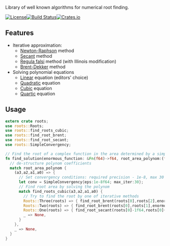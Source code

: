 Library of well known algorithms for numerical root finding.

[![License](https://img.shields.io/badge/License-BSD%202--Clause-orange.svg)](https://opensource.org/licenses/BSD-2-Clause)[![Build Status](https://travis-ci.org/vorot/roots.svg)](https://travis-ci.org/vorot/roots)[![Crates.io](https://img.shields.io/crates/v/roots.svg)](https://crates.io/crates/roots)

## Features

- Iterative approximation:
   - [Newton-Raphson](http://en.wikipedia.org/wiki/Newton%27s_method) method
   - [Secant](http://en.wikipedia.org/wiki/Secant_method) method
   - [Regula falsi](http://en.wikipedia.org/wiki/False_position_method) method (with Illinois modification)
   - [Brent-Dekker](http://en.wikipedia.org/wiki/Brent%27s_method) method
- Solving polynomial equations
   - [Linear](http://en.wikipedia.org/wiki/Linear_equation) equation (editors' choice)
   - [Quadratic](http://en.wikipedia.org/wiki/Quadratic_equation) equation
   - [Cubic](http://en.wikipedia.org/wiki/Cubic_function) equation
   - [Quartic](http://en.wikipedia.org/wiki/Quartic_function) equation

## Usage

```rust
extern crate roots;
use roots::Roots;
use roots::find_roots_cubic;
use roots::find_root_brent;
use roots::find_root_secant;
use roots::SimpleConvergency;

// Find the root of a complex function in the area determined by a simpler polynom
fn find_solution(enormous_function: &Fn(f64)->f64, root_area_polynom:(f64,f64,f64,f64)) -> Option<f64> {
  // de-structure polynom coefficients
  match root_area_polynom {
    (a3,a2,a1,a0) => {
      // Set convergency conditions: required precision - 1e-8, max 30 iterations
      let conv = SimpleConvergency{eps:1e-8f64; max_iter:30};
      // Find root area by solving the polynom
      match find_roots_cubic(a3,a2,a1,a0) {
        // Try to find the root by one of iterative methods
        Roots::Three(roots) => { find_root_brent(roots[0],roots[2],enormous_function,conv).ok() },
        Roots::Two(roots) => { find_root_brent(roots[0],roots[1],enormous_function,conv).ok() },
        Roots::One(roots) => { find_root_secant(roots[0]-1f64,roots[0]+1f64,enormous_function,conv).ok() },
        _ => None,
      }
    },
    _ => None,
  }
}
```
